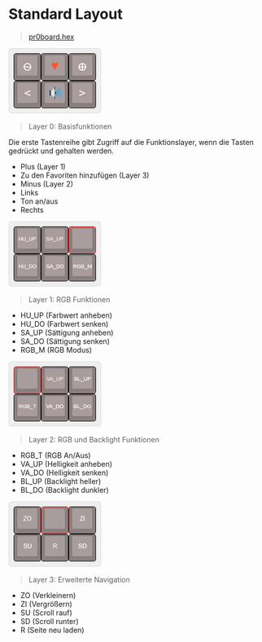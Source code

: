 ﻿# Standard Layout
>[pr0board.hex](kbfirmware/pr0board.hex)

![Layer0](images/layer0.png)

>Layer 0:
>Basisfunktionen

Die erste Tastenreihe gibt Zugriff auf die Funktionslayer, wenn die Tasten gedrückt und gehalten werden.
+ Plus (Layer 1)
+ Zu den Favoriten hinzufügen (Layer 3)
+ Minus (Layer 2)
+ Links
+ Ton an/aus
+ Rechts

![Layer1](images/layer1.png)

>Layer 1:
RGB Funktionen
+ HU_UP (Farbwert anheben)
+ HU_DO (Farbwert senken)
+ SA_UP (Sättigung anheben)
+ SA_DO (Sättigung senken)
+ RGB_M (RGB Modus)

![Layer2](images/layer2.png)

>Layer 2:
RGB und Backlight Funktionen
+ RGB_T (RGB An/Aus)
+ VA_UP (Helligkeit anheben)
+ VA_DO (Helligkeit senken)
+ BL_UP (Backlight heller)
+ BL_DO (Backlight dunkler)

![Layer3](images/layer3.png)

>Layer 3:
Erweiterte Navigation
+ ZO (Verkleinern)
+ ZI (Vergrößern)
+ SU (Scroll rauf)
+ SD (Scroll runter)
+ R (Seite neu laden)

